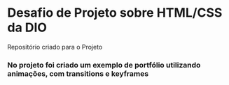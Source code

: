 # Desafio de Projeto sobre HTML/CSS da DIO
Repositório criado para o Projeto
### No projeto foi criado um exemplo de portfólio utilizando animações, com transitions e keyframes
